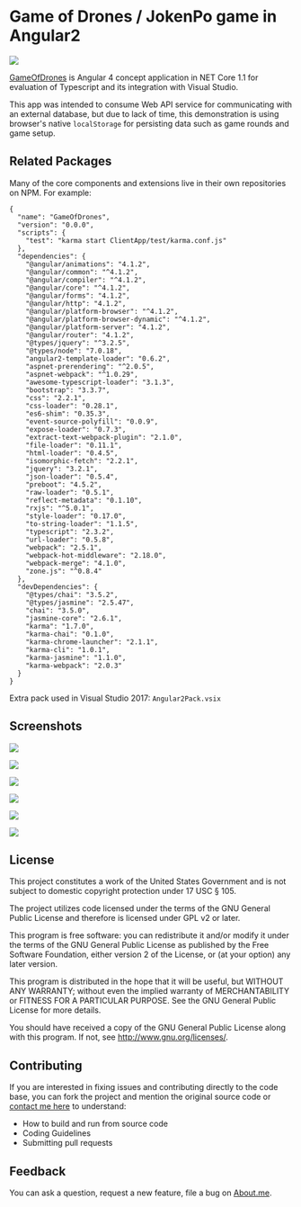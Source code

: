 # Game of Drones / JokenPo game in Angular2

[![](https://res.cloudinary.com/teepublic/image/private/s--lme7SsT2--/t_Preview/b_rgb:36538b,c_limit,f_jpg,h_630,q_90,w_630/v1494564832/production/designs/1598607_1.jpg)]()

[GameOfDrones](https://github.com/juniormayhe/GameOfDrones) is Angular 4 concept application in NET Core 1.1 for evaluation of Typescript and its integration with Visual Studio. 

This app was intended to consume Web API service for communicating with an external database, but due to lack of time, this demonstration is using browser's native `localStorage` for persisting data such as game rounds and game setup.

## Related Packages
Many of the core components and extensions live in their own repositories on NPM. For example:

```
{
  "name": "GameOfDrones",
  "version": "0.0.0",
  "scripts": {
    "test": "karma start ClientApp/test/karma.conf.js"
  },
  "dependencies": {
    "@angular/animations": "4.1.2",
    "@angular/common": "^4.1.2",
    "@angular/compiler": "^4.1.2",
    "@angular/core": "^4.1.2",
    "@angular/forms": "4.1.2",
    "@angular/http": "4.1.2",
    "@angular/platform-browser": "^4.1.2",
    "@angular/platform-browser-dynamic": "^4.1.2",
    "@angular/platform-server": "4.1.2",
    "@angular/router": "4.1.2",
    "@types/jquery": "^3.2.5",
    "@types/node": "7.0.18",
    "angular2-template-loader": "0.6.2",
    "aspnet-prerendering": "^2.0.5",
    "aspnet-webpack": "^1.0.29",
    "awesome-typescript-loader": "3.1.3",
    "bootstrap": "3.3.7",
    "css": "2.2.1",
    "css-loader": "0.28.1",
    "es6-shim": "0.35.3",
    "event-source-polyfill": "0.0.9",
    "expose-loader": "0.7.3",
    "extract-text-webpack-plugin": "2.1.0",
    "file-loader": "0.11.1",
    "html-loader": "0.4.5",
    "isomorphic-fetch": "2.2.1",
    "jquery": "3.2.1",
    "json-loader": "0.5.4",
    "preboot": "4.5.2",
    "raw-loader": "0.5.1",
    "reflect-metadata": "0.1.10",
    "rxjs": "^5.0.1",
    "style-loader": "0.17.0",
    "to-string-loader": "1.1.5",
    "typescript": "2.3.2",
    "url-loader": "0.5.8",
    "webpack": "2.5.1",
    "webpack-hot-middleware": "2.18.0",
    "webpack-merge": "4.1.0",
    "zone.js": "^0.8.4"
  },
  "devDependencies": {
    "@types/chai": "3.5.2",
    "@types/jasmine": "2.5.47",
    "chai": "3.5.0",
    "jasmine-core": "2.6.1",
    "karma": "1.7.0",
    "karma-chai": "0.1.0",
    "karma-chrome-launcher": "2.1.1",
    "karma-cli": "1.0.1",
    "karma-jasmine": "1.1.0",
    "karma-webpack": "2.0.3"
  }
}
```
Extra pack used in Visual Studio 2017: `Angular2Pack.vsix`

## Screenshots

[![](https://github.com/juniormayhe/GameOfDrones/blob/master/%23third-party/01.png?raw=true)]()

[![](https://github.com/juniormayhe/GameOfDrones/blob/master/%23third-party/02.png?raw=true)]()

[![](https://github.com/juniormayhe/GameOfDrones/blob/master/%23third-party/03.png?raw=true)]()

[![](https://github.com/juniormayhe/GameOfDrones/blob/master/%23third-party/04.png?raw=true)]()

[![](https://github.com/juniormayhe/GameOfDrones/blob/master/%23third-party/05.png?raw=true)]()

[![](https://github.com/juniormayhe/GameOfDrones/blob/master/%23third-party/06.png?raw=true)]()


## License

This project constitutes a work of the United States Government and is not subject to domestic copyright protection under 17 USC § 105.

The project utilizes code licensed under the terms of the GNU General Public License and therefore is licensed under GPL v2 or later.

This program is free software: you can redistribute it and/or modify it under the terms of the GNU General Public License as published by the Free Software Foundation, either version 2 of the License, or (at your option) any later version.

This program is distributed in the hope that it will be useful, but WITHOUT ANY WARRANTY; without even the implied warranty of MERCHANTABILITY or FITNESS FOR A PARTICULAR PURPOSE. See the GNU General Public License for more details.

You should have received a copy of the GNU General Public License along with this program. If not, see http://www.gnu.org/licenses/.

## Contributing

If you are interested in fixing issues and contributing directly to the code base, you can fork the project and mention the original source code or [contact me here](https://about.me/juniormayhe) to understand:

* How to build and run from source code
* Coding Guidelines
* Submitting pull requests

## Feedback

You can ask a question, request a new feature, file a bug on [About.me](https://about.me/juniormayhe).
